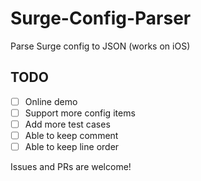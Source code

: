 # Surge-Config-Parser

Parse Surge config to JSON (works on iOS)

## TODO

- [ ] Online demo
- [ ] Support more config items
- [ ] Add more test cases
- [ ] Able to keep comment
- [ ] Able to keep line order

Issues and PRs are welcome!
